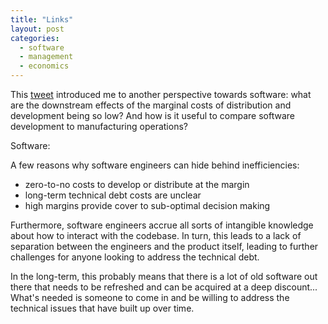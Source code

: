 ```yaml
---
title: "Links"
layout: post
categories:
  - software
  - management
  - economics
---
```


This [tweet](https://x.com/ejames_c/status/1771812779621585282?s=20) introduced me to another perspective towards software: what are the downstream effects of the marginal costs of distribution and development being so low? And how is it useful to compare software development to manufacturing operations?

Software:

A few reasons why software engineers can hide behind inefficiencies:

- zero-to-no costs to develop or distribute at the margin
- long-term technical debt costs are unclear
- high margins provide cover to sub-optimal decision making

Furthermore, software engineers accrue all sorts of intangible knowledge about how to interact with the codebase. In turn, this leads to a lack of separation between the engineers and the product itself, leading to further challenges for anyone looking to address the technical debt.

In the long-term, this probably means that there is a lot of old software out there that needs to be refreshed and can be acquired at a deep discount... What's needed is someone to come in and be willing to address the technical issues that have built up over time.
